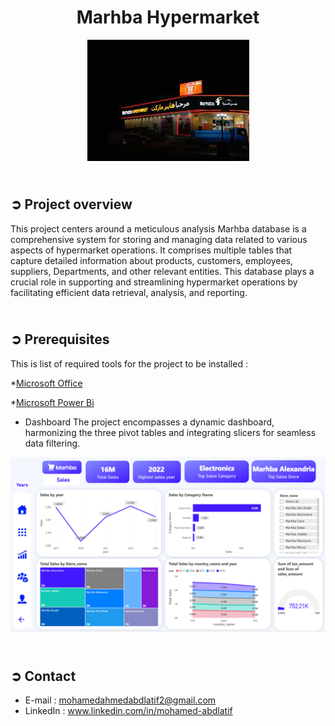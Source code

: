 <!-- PROJECT TITLE -->
<h1 align="center">Marhba
Hypermarket  </h1>

<!-- HEADER -->
<p align="center">
  <img src="Images/Header.jpeg"/>
</p>

<!-- PROJECT OVERVIEW -->
## <br>**➲ Project overview**
This project centers around a meticulous analysis Marhba database is a comprehensive system for storing and managing data related to various aspects of hypermarket operations. It comprises multiple tables that capture detailed information about products, customers, employees, suppliers, Departments, and other relevant entities. This database plays a crucial role in supporting and streamlining hypermarket operations by facilitating efficient data retrieval, analysis, and reporting.
## <br>**➲ Prerequisites**
This is list of required tools for the project to be installed :

*<a href="https://www.microsoft.com/en-us/download/office" target="_blank">Microsoft Office</a>

*<a href="https://powerbi.microsoft.com/en-us/downloads/" target="_blank">Microsoft Power Bi</a>


* Dashboard
The project encompasses a dynamic dashboard, harmonizing the three pivot tables and integrating slicers for seamless data filtering.
<img src="Images/Dashboard.png"/>


<!-- CONTACT -->
## <br>**➲ Contact**
- E-mail   : [mohamedahmedabdlatif2@gmail.com](mailto:mohamedahmedabdlatif2@gmail.com)
- LinkedIn : www.linkedin.com/in/mohamed-abdlatif
